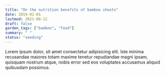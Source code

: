 ```yaml
---
title: "On the nutrition benefits of bamboo shoots"
date: 2019-01-01
lastmod: 2021-08-12
draft: false
garden_tags: ["bamboo", "food"]
summary: " "
status: "seeding"
---
```


Lorem ipsum dolor, sit amet consectetur adipisicing elit. Iste minima recusandae maiores totam maxime tenetur repudiandae magni ipsam, quisquam nostrum atque, nobis error sed eos voluptates accusamus aliquid quibusdam possimus.